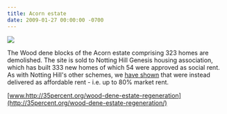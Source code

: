 ```yaml
---
title: Acorn estate
date: 2009-01-27 00:00:00 -0700
---
```


![](http://35percent.org/img/acorndemolition.jpeg)

The Wood dene blocks of the Acorn estate comprising 323 homes are demolished. The site is sold to Notting Hill Genesis housing association, which has built 333 new homes of which 54 were approved as social rent. As with Notting Hill's other schemes, we [have shown](http://35percent.org/redefining-social-rent) that were instead delivered as affordable rent - i.e. up to 80% market rent.

[www.http://35percent.org/wood-dene-estate-regeneration](http://35percent.org/wood-dene-estate-regeneration/)
